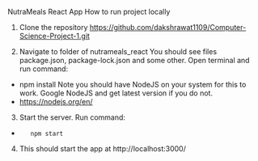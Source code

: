NutraMeals React App
How to run project locally
1)	Clone the repository 
  https://github.com/dakshrawat1109/Computer-Science-Project-1.git 

2)	Navigate to folder of nutrameals_react You should see files package.json, package-lock.json and some other. Open terminal and run command:
-	npm install 
Note you should have NodeJS on your system for this to work. Google NodeJS and get latest version if you do not.
-	https://nodejs.org/en/ 
3)	Start the server. Run command:
-	     npm start
4)	This should start the app at http://localhost:3000/
